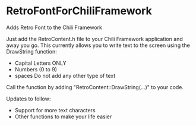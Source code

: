 # RetroFontForChiliFramework
Adds Retro Font to the Chili Framework

Just add the RetroContent.h file to your Chili Framework application and away you go.
This currently allows you to write text to the screen using the DrawString function:
- Capital Letters ONLY
- Numbers (0 to 9)
- spaces
Do not add any other type of text

Call the function by adding "RetroContent::DrawString(...)" to your code.

Updates to follow:
- Support for more text characters
- Other functions to make your life easier
